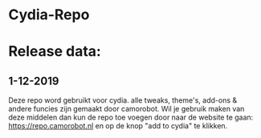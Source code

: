 # Cydia-Repo
 
# Release data:
 1-12-2019
----------------------
 
 
Deze repo word gebruikt voor cydia. alle tweaks, theme's, add-ons & andere funcies zijn gemaakt door camorobot.
Wil je gebruik maken van deze middelen dan kun de repo toe voegen door naar de website te gaan: https://repo.camorobot.nl en op de knop "add to cydia" te klikken.
